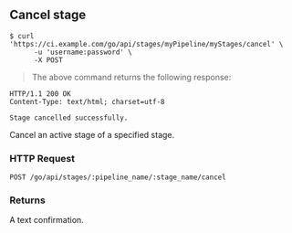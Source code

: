 ## Cancel stage

```shell
$ curl 'https://ci.example.com/go/api/stages/myPipeline/myStages/cancel' \
      -u 'username:password' \
      -X POST
```

> The above command returns the following response:

```http
HTTP/1.1 200 OK
Content-Type: text/html; charset=utf-8
```

```
Stage cancelled successfully.
```
Cancel an active stage of a specified stage.

### HTTP Request

`POST /go/api/stages/:pipeline_name/:stage_name/cancel`

### Returns

A text confirmation.
